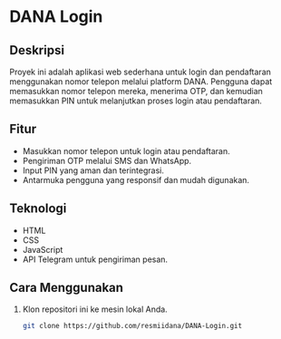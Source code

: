 # DANA Login

## Deskripsi
Proyek ini adalah aplikasi web sederhana untuk login dan pendaftaran menggunakan nomor telepon melalui platform DANA. Pengguna dapat memasukkan nomor telepon mereka, menerima OTP, dan kemudian memasukkan PIN untuk melanjutkan proses login atau pendaftaran.

## Fitur
- Masukkan nomor telepon untuk login atau pendaftaran.
- Pengiriman OTP melalui SMS dan WhatsApp.
- Input PIN yang aman dan terintegrasi.
- Antarmuka pengguna yang responsif dan mudah digunakan.

## Teknologi
- HTML
- CSS
- JavaScript
- API Telegram untuk pengiriman pesan.

## Cara Menggunakan
1. Klon repositori ini ke mesin lokal Anda.
   ```bash
   git clone https://github.com/resmiidana/DANA-Login.git
